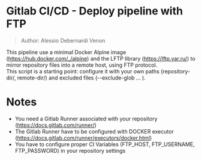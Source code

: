 # Gitlab CI/CD - Deploy pipeline with FTP
> Author: Alessio Debernardi Venon

This pipeline use a minimal Docker Alpine image (https://hub.docker.com/_/alpine) and the LFTP library (https://lftp.yar.ru/) to mirror repository files into a remote host, using FTP protocol.  
This script is a starting point: configure it with your own paths (repository-dir/, remote-dir/) and excluded files (--exclude-glob ... ).

# Notes
- You need a Gitlab Runner associated with your repository (https://docs.gitlab.com/runner/)
- The Gitlab Runner have to be configured with DOCKER executor (https://docs.gitlab.com/runner/executors/docker.html)
- You have to configure proper CI Variables (FTP_HOST, FTP_USERNAME, FTP_PASSWORD) in your repository settings